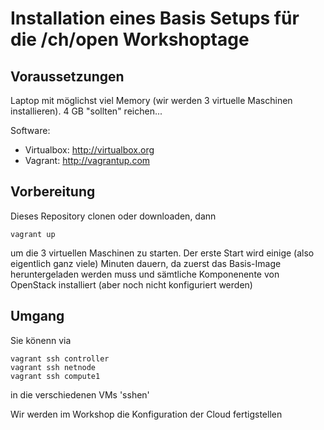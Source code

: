 Installation eines Basis Setups für die /ch/open Workshoptage
=============================================================

Voraussetzungen
---------------

Laptop mit möglichst viel Memory (wir werden 3 virtuelle Maschinen installieren). 
4 GB "sollten" reichen...

Software:

  * Virtualbox: http://virtualbox.org
  * Vagrant: http://vagrantup.com

Vorbereitung
------------

Dieses Repository clonen oder downloaden, dann

    vagrant up

um die 3 virtuellen Maschinen zu starten. Der erste Start wird einige (also eigentlich ganz viele) Minuten dauern,
da zuerst das Basis-Image heruntergeladen werden muss und sämtliche Komponenente von OpenStack installiert
(aber noch nicht konfiguriert werden)

Umgang
------

Sie könenn via

    vagrant ssh controller
    vagrant ssh netnode
    vagrant ssh compute1

in die verschiedenen VMs 'sshen'

Wir werden im Workshop die Konfiguration der Cloud fertigstellen

